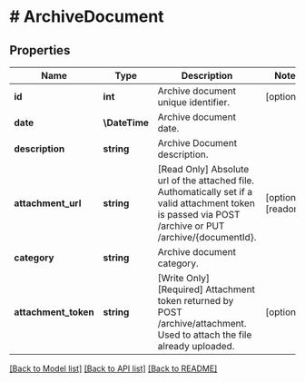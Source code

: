 # # ArchiveDocument

## Properties

Name | Type | Description | Notes
------------ | ------------- | ------------- | -------------
**id** | **int** | Archive document unique identifier. | [optional]
**date** | **\DateTime** | Archive document date. |
**description** | **string** | Archive Document description. |
**attachment_url** | **string** | [Read Only] Absolute url of the attached file. Authomatically set if a valid attachment token is passed via POST /archive or PUT /archive/{documentId}. | [optional] [readonly]
**category** | **string** | Archive document category. |
**attachment_token** | **string** | [Write Only]  [Required] Attachment token returned by POST /archive/attachment. Used to attach the file already uploaded. | [optional]

[[Back to Model list]](../../README.md#models) [[Back to API list]](../../README.md#endpoints) [[Back to README]](../../README.md)
